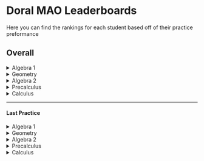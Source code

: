 
# Doral MAO Leaderboards
Here you can find the rankings for each student based off of their practice preformance

## Overall
<details>
<summary> Algebra 1 </summary>
None
</details><details>
<summary> Geometry </summary>
None
</details><details>
<summary> Algebra 2 </summary>
None
</details><details>
<summary> Precalculus </summary>
None
</details> <details>
<summary> Calculus </summary>
None
</details>

____________________________________________________________________

#### Last Practice
<details>
<summary> Algebra 1 </summary>
</br>
<b>1 -</b> Glenn Garcia: -5

</br>
<b>2 -</b> Ms Fragoso: -9

</br></br></br></details><details>
<summary> Geometry </summary>
</br>
<b>1 -</b> Greg Heffly: 0

</br>
<b>2 -</b> D D: -1111

</br></br></br></details><details>
<summary> Algebra 2 </summary>
</br>
None
</br>
</details><details>
<summary> Precalculus </summary>
</br>
None
</br>
</details> <details>
<summary> Calculus </summary>
</br>
<b>1 -</b> Best Guy: 150

</br>
<b>2 -</b> Pretty Good: 125

</br>
<b>2 -</b> Also Good: 125

</br>
<b>3 -</b> Daniel Roadillam-fluxcapacitor: 110

</br>
<b>4 -</b> I Sux: 60

</br></br></br></details>

